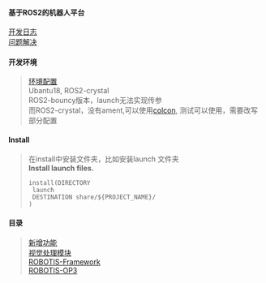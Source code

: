 #### 基于ROS2的机器人平台  

[开发日志](Explain/develop_log.md)  
[问题解决](Explain/problem_solve.md)  

#### 开发环境  
> [环境配置](Explain/enviroment.md)  
> Ubantu18, ROS2-crystal   
> ROS2-bouncy版本，launch无法实现传参      
> 而ROS2-crystal，没有ament,可以使用[colcon](Explain/colcon.md), 测试可以使用，需要改写部分配置  

#### Install
> 在install中安装文件夹，比如安装launch 文件夹  
> **Install launch files.**
> ````
> install(DIRECTORY
>  launch
>  DESTINATION share/${PROJECT_NAME}/
> )
> ````

#### 目录
> [新增功能](Explain/new_function.md)  
> [视觉处理模块](Visual-Detector/readme.md)   
> [ROBOTIS-Framework](ROBOTIS-Framework/readme.md)  
> [ROBOTIS-OP3](ROBOTIS-OP3/readme.md)  